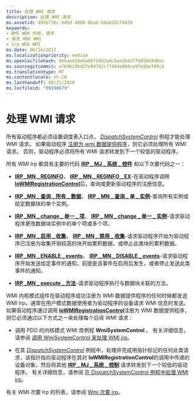 ```yaml
---
title: 处理 WMI 请求
description: 处理 WMI 请求
ms.assetid: d95b736c-045d-4888-8bab-b0a6201f8830
keywords:
- WMI WDK 内核，请求
- 请求 WDK WMI
- Irp WDK WMI
ms.date: 06/16/2017
ms.localizationpriority: medium
ms.openlocfilehash: db6aed10e6a00f5492adc9ae5b4d7fb058b9d0ec
ms.sourcegitcommit: e769619bd37e04762c77444e8b4ce9fe86ef09cb
ms.translationtype: MT
ms.contentlocale: zh-CN
ms.lasthandoff: 08/31/2020
ms.locfileid: "89190679"
---
```

# <a name="handling-wmi-requests"></a>处理 WMI 请求





所有驱动程序都必须设置调度表入口点， [*DispatchSystemControl*](/windows-hardware/drivers/ddi/wdm/nc-wdm-driver_dispatch) 例程才能处理 WMI 请求。 如果驱动程序 [注册为 wmi 数据提供程序](registering-as-a-wmi-data-provider.md)，则它必须处理所有 WMI 请求。 否则，驱动程序必须将所有 WMI 请求转发到下一个较低的驱动程序。

所有 WMI Irp 都具有主要的代码 [**IRP \_ MJ \_ 系统 \_ 控件**](./irp-mj-system-control.md) 和以下次要代码之一：

-   [**IRP \_MN \_ REGINFO**](irp-mn-reginfo.md)， [**IRP \_ MN \_ REGINFO \_ EX**](irp-mn-reginfo-ex.md)-在驱动程序调用 [**IoWMIRegistrationControl**](/windows-hardware/drivers/ddi/wdm/nf-wdm-iowmiregistrationcontrol)后，查询或更新驱动程序的注册信息。

-   [**IRP \_MN \_ 查询 \_ 所有 \_ 数据**](irp-mn-query-all-data.md)， [**IRP \_ MN \_ 查询 \_ 单 \_ 实例**](irp-mn-query-single-instance.md)-查询所有实例或给定数据块的单个实例。

-   [**IRP \_MN \_ change \_ 单一 \_ 项**](irp-mn-change-single-item.md)， [**IRP \_ MN \_ change \_ 单一 \_ 实例**](irp-mn-change-single-instance.md)-请求驱动程序更改数据块实例中的单个项或多个项。

-   [**IRP \_MN \_ 启用 \_ 收集**](irp-mn-enable-collection.md)， [**IRP \_ MN \_ 禁用 \_ 收集**](irp-mn-disable-collection.md)-请求驱动程序开始为驱动程序已注册为收集开销较高的块开始累积数据，或停止此类块的累积数据。

-   [**IRP \_MN \_ ENABLE \_ events**](irp-mn-enable-events.md)， [**IRP \_ MN \_ DISABLE \_ events**](irp-mn-disable-events.md)-请求驱动程序开始发送给定事件的通知，前提是该事件在启用后发生，或者停止发送此类事件的通知。

-   [**IRP \_MN \_ execute \_ 方法**](irp-mn-execute-method.md)-请求驱动程序执行与数据块关联的方法。

WMI 内核模式组件在驱动程序成功注册为 WMI 数据提供程序的任何时候都发送 WMI Irp，通常在用户模式数据使用者为驱动程序的设备请求 WMI 信息时发送。 如果驱动程序通过调用 [**IoWMIRegistrationControl**](/windows-hardware/drivers/ddi/wdm/nf-wdm-iowmiregistrationcontrol)注册为 WMI 数据提供程序，则它必须通过以下方式之一来处理每个后续 WMI 请求：

-   调用 PDO 的内核模式 WMI 库例程 **WmiSystemControl** 。 有关详细信息，请参阅 [调用 WmiSystemControl 来处理 WMI irp](calling-wmisystemcontrol-to-handle-wmi-irps.md)。

-   在其 [*DispatchSystemControl*](/windows-hardware/drivers/ddi/wdm/nc-wdm-driver_dispatch) 例程中，处理并完成用指针标记的任何此类请求，该指针指向驱动程序在其对 **IoWMIRegistrationControl**的调用中传递的设备对象，然后将其他 [**IRP \_ MJ \_ 系统 \_ 控制**](./irp-mj-system-control.md) 请求转发到下一个较低的驱动程序。 有关详细信息，请参阅 [在 DispatchSystemControl 例程中处理 WMI irp](processing-wmi-irps-in-a-dispatchsystemcontrol-routine.md)。

有关 WMI 次要 Irp 的列表，请参阅 [Wmi 次要 irp](wmi-minor-irps.md)。 

